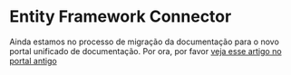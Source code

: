 ﻿# Entity Framework Connector

Ainda estamos no processo de migração da documentação para o novo portal unificado de documentação. Por ora, por favor
[veja esse artigo no portal antigo](http://pki.lacunasoftware.com/Help/html/0195da17-db87-4d4f-8ce2-c21b140c10c3.htm)
